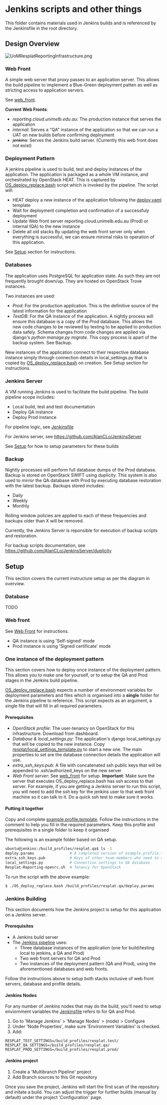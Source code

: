 # Jenkins scripts and other things

This folder contains materials used in Jenkins builds and is referenced by the Jenkinsfile in the root directory.

## Design Overview
![UoMResplatReportingInfrastructure.png](UoMResplatReportingInfrastructure.png)

### Web Front

A simple web server that proxy passes to an application server. This allows the build pipeline to implement a Blue-Green deployment patten as well as stricting access to application servers.

See [web_front](web_front).

__Current Web Fronts__:
* _reporting.cloud.unimelb.edu.au_: The production instance that serves the application
* _internal_: Serves a "QA" instance of the application so that we can run a UAT on new builds before confirming deployment
* _~~jenkins~~_: Serves the Jenkins build server. (Currently this web front does not exist)

### Deployment Pattern

A jenkins pipeline is used to build, test and deploy instances of the application. The application is packaged as a whole VM instance, and orchestrated by OpenStack HEAT. This is captured by [OS_deploy_replace.bash](OS_deploy_replace) script which is invoked by the pipeline. The script will:
* HEAT deploy a new instance of the application following the [deploy.yaml](deploy.yaml) template
* Wait for deployment completion and confirmation of a successfuly deployment
* Update Web front server reporting.cloud.unimelb.edu.au (Prod) or internal (QA) to the new instance
* Delete all old stacks
By updating the web front server only when everything is successful, we can ensure minimal risks to operation of this application.

See [Setup](#setup) section for instructions.

### Databases

The application uses PostgreSQL for application state. As such they are not frequently brought down/up. They are hosted on OpenStack Trove instances.

Two instances are used:
* _Prod_: For the production application. This is the definitive source of the latest information for the application
* _TestDB_: For the QA instance of the application. A nightly process will ensure this database is a copy of the _Prod_ database. This allows the new code changes to be reviewed by testing to be applied to production data safely. Schema changes from code changes are applied via django's _python manage.py migrate_. This copy process is apart of the backup system. See Backup.

New instances of the application connect to their respective database instance simply through connection details in local\_settings.py that is copied by [OS_deploy_replace.bash](OS_deploy_replace.bash) on creation. See Setup section for instructions.

### Jenkins Server

A VM running Jenkins is used to facilitate the build pipeline. The build pipeline scope includes:
* Local build, test and test documentation
* Deploy QA instance
* Deploy Prod instance

For pipeline logic, see [Jenkinsfile](../Jenkinsfile)

For Jenkins server, see https://github.com/AlanCLo/JenkinsServer

See [Setup](#setup) for how to setup parameters for these builds

### Backup

Nightly processes will perform full database dumps of the Prod database. Backup is stored on OpenStack SWIFT using duplicity. This system is also used to mirror the QA database with Prod by executing database restoration with the latest backup. Backups stored includes:
* Daily
* Weekly
* Monthly

Rolling window policies are applied to each of these frequencies and backups older than X will be removed.

Currently, the Jenkins Server is reponsible for execution of backup scripts and restoration.

For backup scripts documentation, see https://github.com/AlanCLo/JenkinsServer/duplicity 

## Setup

This section covers the current instructure setup as per the diagram in overview.

### Database

TODO

### Web front

See [Web Front](web_front) for instructions.
 * QA instance is using 'Self-signed' mode
 * Prod instance is using 'Signed certificate' mode
 

### One instance of the deployment pattern

This section covers how to deploy once instance of the deployment pattern. This allows you to make one for yourself, or to setup the QA and Prod stages in the Jenkins build pipeline.

[OS_deploy_replace.bash](OS_deploy_replace.bash) expects a number of environment variables for deployment parameters and files which is organised into a __single__ folder for the Jenkins pipeline to reference. This script expects as an argument, a single file that will fill in all required parameters.

#### Prerequisites

* _OpenStack profile_: The user-tenancy on OpenStack for this infrastructure. Download from dashboard.
* _Database & local\_settings.py_: The application's django local\_settings.py that will be copied to the new instance. Copy [resplat/local_settings_template.py](../resplat/local_settings_template.py) to start a new one. The main properties to set are the database connection details the application will use.
* _extra\_ssh\_keys.pub_: A file with concatenated ssh public keys that will be appended to .ssh/authorized\_keys on the new server
* _Web Front server_: See [web_front](web_front) for setup. __Important__: Make sure the server that executes OS\_deploy\_replace.bash has ssh access to that server. For example, if you are getting a Jenkins server to run this script, you will need to add the ssh key for the jenkins user to that web front machine so it can talk to it. Do a quick ssh test to make sure it works.


#### Putting it together

Copy and complete [example.profile.template](example.profile.template). Follow the instructions in the comment to help you fill in the required parameters. Keep this profile and prerequisites in a single folder to keep it organised

The following is an example folder based on QA setup.
```bash
ubuntu@jenkins:/build_profiles/resplat.qa$ ls -1
deploy.params                # A completed version of example.profile.template
extra_ssh_keys.pub           # Keys of other team members who need to access the server
local_settings.py            # Connection settings to QA database
Resplat-Reporting-openrc.sh  # Tenancy for OpenStack
```

To run the script with the above example:
```bash
$ ./OS_deploy_replace.bash /build_profiles/resplat.qa/deploy.params
```

### Jenkins Building

This section documents how the Jenkins project is setup for this application on a Jenkins server.

#### Prerequisites

* A Jenkins build server
* The [Jenkins pipeline](../Jenkinsfile) uses:
  * Three database instances of the application (one for build/testing local to jenkins, a QA and Prod)
  * Two web front servers for QA and Prod
  * Two instances of the deployment pattern (QA and Prod), using the aforementioned databases and web fronts.

Follow the instructions above to setup both stacks inclusive of web front servers, database and profile details.

#### Jenkins Nodes

For any number of Jenkins nodes that may do the build, you'll need to setup enviornment variables the [Jenkinsfile](../Jenkinsfile) refers to for QA and Prod.

 1. Go to 'Manage Jenkins' > 'Manage Nodes' > (node) > Configure
 2. Under 'Node Properties', make sure 'Environment Variables' is checked.
 3. Add:
```
RESPLAT_TEST_SETTINGS=/build_profiles/resplat.test/
RESPLAT_QA_SETTINGS=/build_profiles/resplat.qa/
RESPLAT_PROD_SETTINGS=/build_profiles/resplat.prod/
```

#### Jenkins project

 1. Create a 'Multibranch Pipeline' project
 2. Add Branch sources to this Git repository

Once you save the project, Jenkins will start the first scan of the repository and initate a build. You can adjust the trigger for further builds (manual by default) under the project 'Configuration' page.



